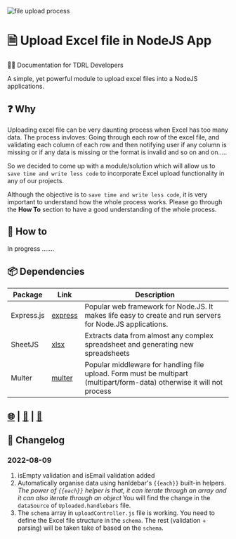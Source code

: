 ![file upload process](https://elasticbeanstalk-ap-southeast-1-677312808939.s3.ap-southeast-1.amazonaws.com/uploads/notes/TDRL_Banner.png)

# 🗎 Upload Excel file in NodeJS App
👨‍💻 Documentation for TDRL Developers

A simple, yet powerful module to upload excel files into a NodeJS applications.

## ❓ Why
Uploading excel file can be very daunting process when Excel has too many data. The process invloves: Going through each row of the excel file, and validating each column of each row and then notifying user if any column is missing or if any data is missing or the format is invalid and so on and on.....

So we decided to come up with a module/solution which will allow us to `save time and write less code` to incorporate Excel upload functionality in any of our projects. 

Although the objective is to `save time and write less code`, it is very important to understand how the whole process works. Please go through the **How To** section to have a good understanding of the whole process.

## 🚀 How to
In progress .......

## 📦 Dependencies
| Package|Link|Description|
| ------------- | ------------- | ------------- |
| Express.js| [express](https://www.npmjs.com/package/express)| Popular web framework for Node.JS. It makes life easy to create and run servers for Node.JS applications. |
| SheetJS| [xlsx](https://www.npmjs.com/package/xlsx)| Extracts data from almost any complex spreadsheet and generating new spreadsheets|
| Multer| [multer](https://www.npmjs.com/package/multer)| Popular middleware for handling file upload. Form must be multipart (multipart/form-data) otherwise it will not process|

## [🌐](https://thedotred.com/) | [💼](https://bd.linkedin.com/company/thedotred) | [🔗](https://www.instagram.com/thedotred/)

## 📓 Changelog
### 2022-08-09
1. isEmpty validation and isEmail validation added
2. Automatically organise data using hanldebar's `{{each}}` built-in helpers. *The power of `{{each}}` helper is that, it can iterate through an array and it can also iterate through an object* You will find the change in the `dataSource` of `Uploaded.handlebars` file.
3. The `schema` array in `uploadController.js` file is working. You need to define the Excel file structure in the `schema`. The rest (validation + parsing) will be taken take of based on the `schema`.
